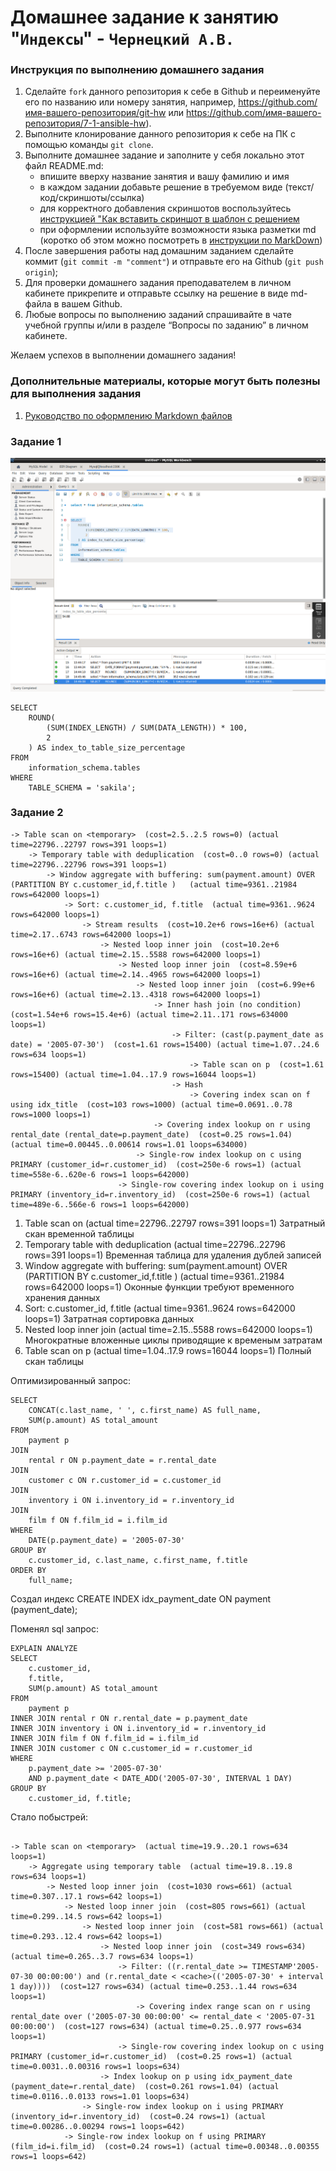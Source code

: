 # Домашнее задание к занятию "`Индексы`" - `Чернецкий А.В.`


### Инструкция по выполнению домашнего задания

   1. Сделайте `fork` данного репозитория к себе в Github и переименуйте его по названию или номеру занятия, например, https://github.com/имя-вашего-репозитория/git-hw или  https://github.com/имя-вашего-репозитория/7-1-ansible-hw).
   2. Выполните клонирование данного репозитория к себе на ПК с помощью команды `git clone`.
   3. Выполните домашнее задание и заполните у себя локально этот файл README.md:
      - впишите вверху название занятия и вашу фамилию и имя
      - в каждом задании добавьте решение в требуемом виде (текст/код/скриншоты/ссылка)
      - для корректного добавления скриншотов воспользуйтесь [инструкцией "Как вставить скриншот в шаблон с решением](https://github.com/netology-code/sys-pattern-homework/blob/main/screen-instruction.md)
      - при оформлении используйте возможности языка разметки md (коротко об этом можно посмотреть в [инструкции  по MarkDown](https://github.com/netology-code/sys-pattern-homework/blob/main/md-instruction.md))
   4. После завершения работы над домашним заданием сделайте коммит (`git commit -m "comment"`) и отправьте его на Github (`git push origin`);
   5. Для проверки домашнего задания преподавателем в личном кабинете прикрепите и отправьте ссылку на решение в виде md-файла в вашем Github.
   6. Любые вопросы по выполнению заданий спрашивайте в чате учебной группы и/или в разделе “Вопросы по заданию” в личном кабинете.
   
Желаем успехов в выполнении домашнего задания!
   
### Дополнительные материалы, которые могут быть полезны для выполнения задания

1. [Руководство по оформлению Markdown файлов](https://gist.github.com/Jekins/2bf2d0638163f1294637#Code)



### Задание 1


![1](img/1.png)


```
SELECT 
    ROUND(
        (SUM(INDEX_LENGTH) / SUM(DATA_LENGTH)) * 100, 
        2
    ) AS index_to_table_size_percentage
FROM 
    information_schema.tables
WHERE 
    TABLE_SCHEMA = 'sakila';

```

### Задание 2

```
-> Table scan on <temporary>  (cost=2.5..2.5 rows=0) (actual time=22796..22797 rows=391 loops=1)
    -> Temporary table with deduplication  (cost=0..0 rows=0) (actual time=22796..22796 rows=391 loops=1)
        -> Window aggregate with buffering: sum(payment.amount) OVER (PARTITION BY c.customer_id,f.title )   (actual time=9361..21984 rows=642000 loops=1)
            -> Sort: c.customer_id, f.title  (actual time=9361..9624 rows=642000 loops=1)
                -> Stream results  (cost=10.2e+6 rows=16e+6) (actual time=2.17..6743 rows=642000 loops=1)
                    -> Nested loop inner join  (cost=10.2e+6 rows=16e+6) (actual time=2.15..5588 rows=642000 loops=1)
                        -> Nested loop inner join  (cost=8.59e+6 rows=16e+6) (actual time=2.14..4965 rows=642000 loops=1)
                            -> Nested loop inner join  (cost=6.99e+6 rows=16e+6) (actual time=2.13..4318 rows=642000 loops=1)
                                -> Inner hash join (no condition)  (cost=1.54e+6 rows=15.4e+6) (actual time=2.11..171 rows=634000 loops=1)
                                    -> Filter: (cast(p.payment_date as date) = '2005-07-30')  (cost=1.61 rows=15400) (actual time=1.07..24.6 rows=634 loops=1)
                                        -> Table scan on p  (cost=1.61 rows=15400) (actual time=1.04..17.9 rows=16044 loops=1)
                                    -> Hash
                                        -> Covering index scan on f using idx_title  (cost=103 rows=1000) (actual time=0.0691..0.78 rows=1000 loops=1)
                                -> Covering index lookup on r using rental_date (rental_date=p.payment_date)  (cost=0.25 rows=1.04) (actual time=0.00445..0.00614 rows=1.01 loops=634000)
                            -> Single-row index lookup on c using PRIMARY (customer_id=r.customer_id)  (cost=250e-6 rows=1) (actual time=558e-6..620e-6 rows=1 loops=642000)
                        -> Single-row covering index lookup on i using PRIMARY (inventory_id=r.inventory_id)  (cost=250e-6 rows=1) (actual time=489e-6..566e-6 rows=1 loops=642000)

```

1) Table scan on <temporary> (actual time=22796..22797 rows=391 loops=1)
Затратный скан временной таблицы
2) Temporary table with deduplication (actual time=22796..22796 rows=391 loops=1)
Временная таблица для удаления дублей записей
3) Window aggregate with buffering: sum(payment.amount) OVER (PARTITION BY c.customer_id,f.title )
(actual time=9361..21984 rows=642000 loops=1)
Оконные функции требуют временного хранения данных
4) Sort: c.customer_id, f.title (actual time=9361..9624 rows=642000 loops=1)
Затратная сортировка данных
5) Nested loop inner join (actual time=2.15..5588 rows=642000 loops=1)
Многократные вложенные циклы приводящие к временым затратам
6) Table scan on p (actual time=1.04..17.9 rows=16044 loops=1)
Полный скан таблицы

Оптимизированный запрос:
```
SELECT 
    CONCAT(c.last_name, ' ', c.first_name) AS full_name, 
    SUM(p.amount) AS total_amount
FROM 
    payment p
JOIN 
    rental r ON p.payment_date = r.rental_date
JOIN 
    customer c ON r.customer_id = c.customer_id
JOIN 
    inventory i ON i.inventory_id = r.inventory_id
JOIN 
    film f ON f.film_id = i.film_id
WHERE 
    DATE(p.payment_date) = '2005-07-30'
GROUP BY 
    c.customer_id, c.last_name, c.first_name, f.title
ORDER BY 
    full_name;

```
Создал индекс CREATE INDEX idx_payment_date ON payment (payment_date);

Поменял sql запрос:

```
EXPLAIN ANALYZE
SELECT 
    c.customer_id,
    f.title,
    SUM(p.amount) AS total_amount
FROM 
    payment p
INNER JOIN rental r ON r.rental_date = p.payment_date
INNER JOIN inventory i ON i.inventory_id = r.inventory_id
INNER JOIN film f ON f.film_id = i.film_id
INNER JOIN customer c ON c.customer_id = r.customer_id
WHERE 
    p.payment_date >= '2005-07-30' 
    AND p.payment_date < DATE_ADD('2005-07-30', INTERVAL 1 DAY)
GROUP BY 
    c.customer_id, f.title;

```

Стало побыстрей:

```

-> Table scan on <temporary>  (actual time=19.9..20.1 rows=634 loops=1)
    -> Aggregate using temporary table  (actual time=19.8..19.8 rows=634 loops=1)
        -> Nested loop inner join  (cost=1030 rows=661) (actual time=0.307..17.1 rows=642 loops=1)
            -> Nested loop inner join  (cost=805 rows=661) (actual time=0.299..14.5 rows=642 loops=1)
                -> Nested loop inner join  (cost=581 rows=661) (actual time=0.293..12.4 rows=642 loops=1)
                    -> Nested loop inner join  (cost=349 rows=634) (actual time=0.265..3.7 rows=634 loops=1)
                        -> Filter: ((r.rental_date >= TIMESTAMP'2005-07-30 00:00:00') and (r.rental_date < <cache>(('2005-07-30' + interval 1 day))))  (cost=127 rows=634) (actual time=0.253..1.44 rows=634 loops=1)
                            -> Covering index range scan on r using rental_date over ('2005-07-30 00:00:00' <= rental_date < '2005-07-31 00:00:00')  (cost=127 rows=634) (actual time=0.25..0.977 rows=634 loops=1)
                        -> Single-row covering index lookup on c using PRIMARY (customer_id=r.customer_id)  (cost=0.25 rows=1) (actual time=0.0031..0.00316 rows=1 loops=634)
                    -> Index lookup on p using idx_payment_date (payment_date=r.rental_date)  (cost=0.261 rows=1.04) (actual time=0.0116..0.0133 rows=1.01 loops=634)
                -> Single-row index lookup on i using PRIMARY (inventory_id=r.inventory_id)  (cost=0.24 rows=1) (actual time=0.00286..0.00294 rows=1 loops=642)
            -> Single-row index lookup on f using PRIMARY (film_id=i.film_id)  (cost=0.24 rows=1) (actual time=0.00348..0.00355 rows=1 loops=642)

```


